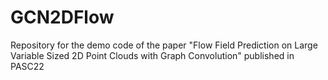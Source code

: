 # GCN2DFlow
Repository for the demo code of the paper "Flow Field Prediction on Large Variable Sized 2D Point Clouds with Graph Convolution" published in PASC22
